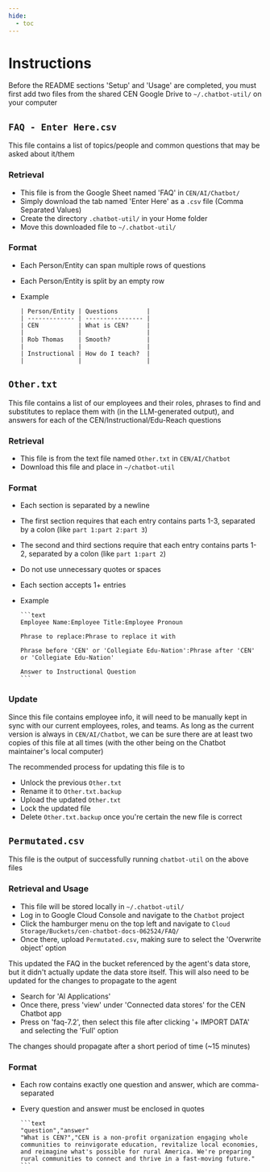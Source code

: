 ```yaml
---
hide:
  - toc
---
```


# Instructions

Before the README sections 'Setup' and 'Usage' are completed, you must first add two files from the shared CEN Google Drive to `~/.chatbot-util/` on your computer

## `FAQ - Enter Here.csv`

This file contains a list of topics/people and common questions that may be asked about it/them

### Retrieval

- This file is from the Google Sheet named 'FAQ' in `CEN/AI/Chatbot/`
- Simply download the tab named 'Enter Here' as a `.csv` file (Comma Separated Values)
- Create the directory `.chatbot-util/` in your Home folder
- Move this downloaded file to `~/.chatbot-util/`

### Format

- Each Person/Entity can span multiple rows of questions
- Each Person/Entity is split by an empty row
- Example

      | Person/Entity | Questions        |
      | ------------- | ---------------- |
      | CEN           | What is CEN?     |
      |               |                  |
      | Rob Thomas    | Smooth?          |
      |               |                  |
      | Instructional | How do I teach?  |
      |               |                  |

## `Other.txt`

This file contains a list of our employees and their roles, phrases to find and substitutes to replace them with (in the LLM-generated output), and answers for each of the CEN/Instructional/Edu-Reach questions

### Retrieval

- This file is from the text file named `Other.txt` in `CEN/AI/Chatbot`
- Download this file and place in `~/chatbot-util`

### Format

- Each section is separated by a newline
- The first section requires that each entry contains parts 1-3, separated by a colon (like `part 1:part 2:part 3`)
- The second and third sections require that each entry contains parts 1-2, separated by a colon (like `part 1:part 2`)
- Do not use unnecessary quotes or spaces
- Each section accepts 1+ entries
- Example

      ```text
      Employee Name:Employee Title:Employee Pronoun

      Phrase to replace:Phrase to replace it with

      Phrase before 'CEN' or 'Collegiate Edu-Nation':Phrase after 'CEN' or 'Collegiate Edu-Nation'

      Answer to Instructional Question
      ```

### Update

Since this file contains employee info, it will need to be manually kept in sync with our current employees, roles, and teams. As long as the current version is always in `CEN/AI/Chatbot`, we can be sure there are at least two copies of this file at all times (with the other being on the Chatbot maintainer's local computer)

The recommended process for updating this file is to

- Unlock the previous `Other.txt`
- Rename it to `Other.txt.backup`
- Upload the updated `Other.txt`
- Lock the updated file
- Delete `Other.txt.backup` once you're certain the new file is correct

## `Permutated.csv`

This file is the output of successfully running `chatbot-util` on the above files

### Retrieval and Usage

- This file will be stored locally in `~/.chatbot-util/`
- Log in to Google Cloud Console and navigate to the `Chatbot` project
- Click the hamburger menu on the top left and navigate to `Cloud Storage/Buckets/cen-chatbot-docs-062524/FAQ/`
- Once there, upload `Permutated.csv`, making sure to select the 'Overwrite object' option

This updated the FAQ in the bucket referenced by the agent's data store, but it didn't actually update the data store itself. This will also need to be updated for the changes to propagate to the agent

- Search for 'AI Applications'
- Once there, press 'view' under 'Connected data stores' for the CEN Chatbot app
- Press on 'faq-7.2', then select this file after clicking '+ IMPORT DATA' and selecting the 'Full' option

The changes should propagate after a short period of time (~15 minutes)

### Format

- Each row contains exactly one question and answer, which are comma-separated
- Every question and answer must be enclosed in quotes

      ```text
      "question","answer"
      "What is CEN?","CEN is a non-profit organization engaging whole communities to reinvigorate education, revitalize local economies, and reimagine what's possible for rural America. We're preparing rural communities to connect and thrive in a fast-moving future."
      ```
